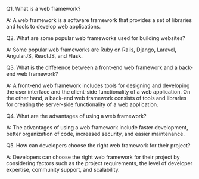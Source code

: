 

Q1. What is a web framework?

A: A web framework is a software framework that provides a set of libraries and tools to develop web applications.

Q2. What are some popular web frameworks used for building websites?

A: Some popular web frameworks are Ruby on Rails, Django, Laravel, AngularJS, ReactJS, and Flask.

Q3. What is the difference between a front-end web framework and a back-end web framework?

A: A front-end web framework includes tools for designing and developing the user interface and the client-side functionality of a web application. On the other hand, a back-end web framework consists of tools and libraries for creating the server-side functionality of a web application.

Q4. What are the advantages of using a web framework?

A: The advantages of using a web framework include faster development, better organization of code, increased security, and easier maintenance.

Q5. How can developers choose the right web framework for their project?

A: Developers can choose the right web framework for their project by considering factors such as the project requirements, the level of developer expertise, community support, and scalability.